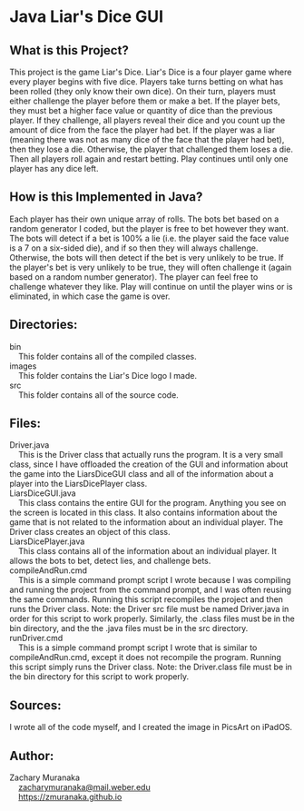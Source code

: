 # Java Liar's Dice GUI

## What is this Project?

This project is the game Liar's Dice. Liar's Dice is a four player game where every player begins with five dice. Players take turns betting on what has been rolled (they only know their own dice). On their turn, players must either challenge the player before them or make a bet. If the player bets, they must bet a higher face value or quantity of dice than the previous player. If they challenge, all players reveal their dice and you count up the amount of dice from the face the player had bet. If the player was a liar (meaning there was not as many dice of the face that the player had bet), then they lose a die. Otherwise, the player that challenged them loses a die. Then all players roll again and restart betting. Play continues until only one player has any dice left.

## How is this Implemented in Java?

Each player has their own unique array of rolls. The bots bet based on a random generator I coded, but the player is free to bet however they want. The bots will detect if a bet is 100% a lie (i.e. the player said the face value is a 7 on a six-sided die), and if so then they will always challenge. Otherwise, the bots will then detect if the bet is very unlikely to be true. If the player's bet is very unlikely to be true, they will often challenge it (again based on a random number generator). The player can feel free to challenge whatever they like. Play will continue on until the player wins or is eliminated, in which case the game is over.

## Directories:

bin  
&nbsp;&nbsp;&nbsp;&nbsp;This folder contains all of the compiled classes.  
images  
&nbsp;&nbsp;&nbsp;&nbsp;This folder contains the Liar's Dice logo I made.  
src  
&nbsp;&nbsp;&nbsp;&nbsp;This folder contains all of the source code.

## Files:

Driver.java  
&nbsp;&nbsp;&nbsp;&nbsp;This is the Driver class that actually runs the program. It is a very small class, since I have offloaded the creation of the GUI and information about the game into the LiarsDiceGUI class and all of the information about a player into the LiarsDicePlayer class.  
LiarsDiceGUI.java  
&nbsp;&nbsp;&nbsp;&nbsp;This class contains the entire GUI for the program. Anything you see on the screen is located in this class. It also contains information about the game that is not related to the information about an individual player. The Driver class creates an object of this class.  
LiarsDicePlayer.java  
&nbsp;&nbsp;&nbsp;&nbsp;This class contains all of the information about an individual player. It allows the bots to bet, detect lies, and challenge bets.  
compileAndRun.cmd  
&nbsp;&nbsp;&nbsp;&nbsp;This is a simple command prompt script I wrote because I was compiling and running the project from the command prompt, and I was often reusing the same commands. Running this script recompiles the project and then runs the Driver class. Note: the Driver src file must be named Driver.java in order for this script to work properly. Similarly, the .class files must be in the bin directory, and the the .java files must be in the src directory.  
runDriver.cmd  
&nbsp;&nbsp;&nbsp;&nbsp;This is a simple command prompt script I wrote that is similar to compileAndRun.cmd, except it does not recompile the program. Running this script simply runs the Driver class. Note: the Driver.class file must be in the bin directory for this script to work properly.

## Sources:

I wrote all of the code myself, and I created the image in PicsArt on iPadOS.  

## Author:

Zachary Muranaka  
&nbsp;&nbsp;&nbsp;&nbsp;zacharymuranaka@mail.weber.edu  
&nbsp;&nbsp;&nbsp;&nbsp;https://zmuranaka.github.io
